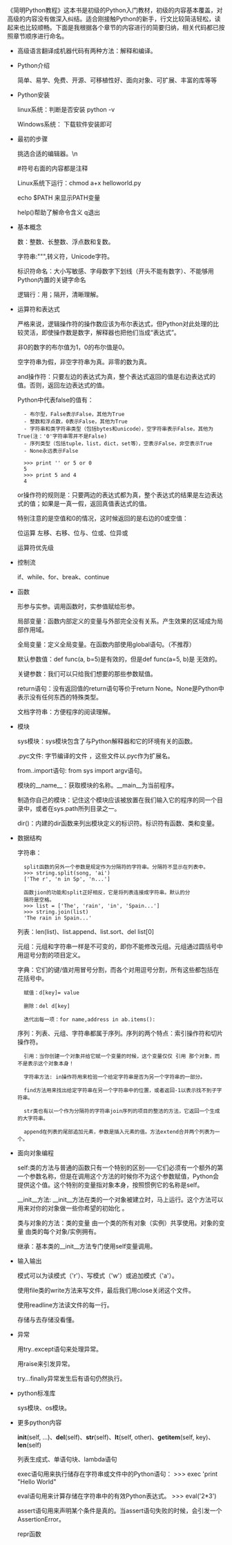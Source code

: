 《简明Python教程》这本书是初级的Python入门教材，初级的内容基本覆盖，对高级的内容没有做深入纠结。适合刚接触Python的新手，行文比较简洁轻松，读起来也比较顺畅。下面是我根据各个章节的内容进行的简要归纳，相关代码都已按照章节顺序进行命名。

- 高级语言翻译成机器代码有两种方法：解释和编译。

- Python介绍

    简单、易学、免费、开源、可移植性好、面向对象、可扩展、丰富的库等等

- Python安装

    linux系统：判断是否安装 python -v

    Windows系统： 下载软件安装即可

- 最初的步骤

    挑选合适的编辑器。\n

    \#符号右面的内容都是注释

    Linux系统下运行：chmod a+x helloworld.py

    echo $PATH 来显示PATH变量

    help()帮助了解命令含义 q退出

- 基本概念

    数：整数、长整数、浮点数和复数。

    字符串:""",转义符，Unicode字符。

    标识符命名：大小写敏感、字母数字下划线（开头不能有数字）、不能够用Python内置的关键字命名

    逻辑行：用；隔开，清晰理解。

- 运算符和表达式

    严格来说，逻辑操作符的操作数应该为布尔表达式，但Python对此处理的比较灵活，即使操作数是数字，解释器也把他们当成“表达式”。
    
    非0的数字的布尔值为1，0的布尔值是0。
    
    空字符串为假，非空字符串为真。非零的数为真。
    
    and操作符：只要左边的表达式为真，整个表达式返回的值是右边表达式的值。否则，返回左边表达式的值。
    
    Python中代表false的值有：
    
        - 布尔型，False表示False，其他为True
        - 整数和浮点数，0表示False，其他为True
        - 字符串和类字符串类型（包括bytes和unicode），空字符串表示False，其他为True(注：'0'字符串零并不是False)
        - 序列类型（包括tuple，list，dict，set等），空表示False，非空表示True
        - None永远表示False
    
        >>> print '' or 5 or 0
        5
        >>> print 5 and 4
        4
    
    or操作符的规则是：只要两边的表达式都为真，整个表达式的结果是左边表达式的值；如果是一真一假，返回真值表达式的值。
    
    特别注意的是空值和0的情况，这时候返回的是右边的0或空值：

    位运算 左移、右移、位与、位或、位异或

    运算符优先级

- 控制流

    if、while、for、break、continue

- 函数

    形参与实参。调用函数时，实参值赋给形参。

    局部变量：函数内部定义的变量与外部完全没有关系。产生效果的区域成为局部作用域。

    全局变量：定义全局变量。在函数内部使用global语句。（不推荐）

    默认参数值：def func(a, b=5)是有效的，但是def func(a=5, b)是 无效的。

    关键参数：我们可以只给我们想要的那些参数赋值。

    return语句：没有返回值的return语句等价于return None。None是Python中表示没有任何东西的特殊类型。

    文档字符串：方便程序的阅读理解。

- 模块

    sys模块：sys模块包含了与Python解释器和它的环境有关的函数。

    .pyc文件: 字节编译的文件 ，这些文件以.pyc作为扩展名。

    from..import语句: from sys import argv语句。

    模块的__name__：获取模块的名称。__main__为当前程序。

    制造你自己的模块：记住这个模块应该被放置在我们输入它的程序的同一个目录中，或者在sys.path所列目录之一。

    dir()：内建的dir函数来列出模块定义的标识符。标识符有函数、类和变量。

- 数据结构
    
    字符串：
    
        split函数的另外一个参数是规定作为分隔符的字符串。分隔符不显示在列表中。
        >>> string.split(song, 'ai')
        ['The r', 'n in Sp', 'n...']

        函数jion的功能和split正好相反，它是将列表连接成字符串。默认的分
        隔符是空格。
        >>> list = ['The', 'rain', 'in', 'Spain...']
        >>> string.join(list)
        'The rain in Spain...'
    
    列表：len(list)、list.append、list.sort、del list[0]

    元组：元组和字符串一样是不可变的，即你不能修改元组。元组通过圆括号中用逗号分割的项目定义。

    字典：它们的键/值对用冒号分割，而各个对用逗号分割，所有这些都包括在花括号中。

        赋值：d[key]= value

        删除：del d[key]

        迭代出每一项：for name,address in ab.items():

    序列：列表、元组、字符串都属于序列。序列的两个特点：索引操作符和切片操作符。

        引用：当你创建一个对象并给它赋一个变量的时候，这个变量仅仅 引用 那个对象，而不是表示这个对象本身！

        字符串方法: in操作符用来检验一个给定字符串是否为另一个字符串的一部分。

        find方法用来找出给定字符串在另一个字符串中的位置，或者返回-1以表示找不到子字符串。

        str类也有以一个作为分隔符的字符串join序列的项目的整洁的方法，它返回一个生成的大字符串。
        
        append在列表的尾部追加元素，参数是插入元素的值。方法extend合并两个列表为一个。

- 面向对象编程

    self:类的方法与普通的函数只有一个特别的区别——它们必须有一个额外的第一个参数名称，但是在调用这个方法的时候你不为这个参数赋值，Python会提供这个值。这个特别的变量指对象本身，按照惯例它的名称是self。

    __init__方法: __init__方法在类的一个对象被建立时，马上运行。这个方法可以用来对你的对象做一些你希望的初始化 。

    类与对象的方法：类的变量 由一个类的所有对象（实例）共享使用。对象的变量 由类的每个对象/实例拥有。

    继承：基本类的__init__方法专门使用self变量调用。

- 输入输出

    模式可以为读模式（'r'）、写模式（'w'）或追加模式（'a'）。

    使用file类的write方法来写文件，最后我们用close关闭这个文件。

    使用readline方法读文件的每一行。

    存储与去存储没看懂。

- 异常

    用try..except语句来处理异常。

    用raise来引发异常。

    try...finally异常发生后有语句仍然执行。

- python标准库

    sys模块、os模块。

- 更多python内容

    __init__(self, ...)、__del__(self)、__str__(self)、__lt__(self, other)、__getitem__(self, key)、__len__(self)

    列表生成式、单语句块、lambda语句

    exec语句用来执行储存在字符串或文件中的Python语句：
    \>>> exec 'print "Hello World"

    eval语句用来计算存储在字符串中的有效Python表达式。
    \>>> eval('2*3')

    assert语句用来声明某个条件是真的。当assert语句失败的时候，会引发一个AssertionError。

    repr函数

